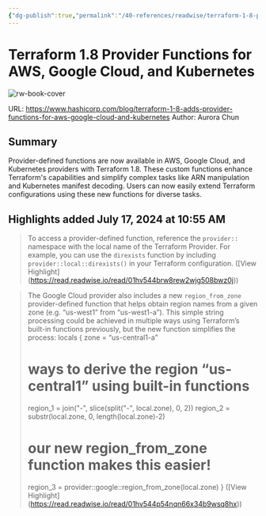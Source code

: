 ```yaml
---
{"dg-publish":true,"permalink":"/40-references/readwise/terraform-1-8-provider-functions-for-aws-google-cloud-and-kubernetes/","tags":["rw/articles"]}
---
```


# Terraform 1.8 Provider Functions for AWS, Google Cloud, and Kubernetes

![rw-book-cover](https://www.datocms-assets.com/2885/1712695692-share-terraform-1-8-adds-provider-functions-for-aws-google-cloud-and-kubernetes.png?w=1200&h=630&fit=crop&auto=format)
  
URL: https://www.hashicorp.com/blog/terraform-1-8-adds-provider-functions-for-aws-google-cloud-and-kubernetes
Author: Aurora Chun

## Summary

Provider-defined functions are now available in AWS, Google Cloud, and Kubernetes providers with Terraform 1.8. These custom functions enhance Terraform's capabilities and simplify complex tasks like ARN manipulation and Kubernetes manifest decoding. Users can now easily extend Terraform configurations using these new functions for diverse tasks.

## Highlights added July 17, 2024 at 10:55 AM
>To access a provider-defined function, reference the `provider::` namespace with the local name of the Terraform Provider. For example, you can use the `direxists` function by including `provider::local::direxists()` in your Terraform configuration. ([View Highlight] (https://read.readwise.io/read/01hv544brw8rew2wjg508bwz0j))


>The Google Cloud provider also includes a new `region_from_zone` provider-defined function that helps obtain region names from a given zone (e.g. “us-west1” from “us-west1-a”). This simple string processing could be achieved in multiple ways using Terraform’s built-in functions previously, but the new function simplifies the process:
>locals {
>zone = “us-central1-a”
># ways to derive the region “us-central1” using built-in functions
>region_1 = join("-", slice(split("-", local.zone), 0, 2))
>region_2 = substr(local.zone, 0, length(local.zone)-2)
># our new region_from_zone function makes this easier!
>region_3 = provider::google::region_from_zone(local.zone)
>} ([View Highlight] (https://read.readwise.io/read/01hv544p54nqn66x34b9wsq8hx))



